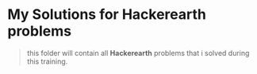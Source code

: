 # My Solutions for Hackerearth problems

> this folder will contain all **Hackerearth** problems that i solved during this training.